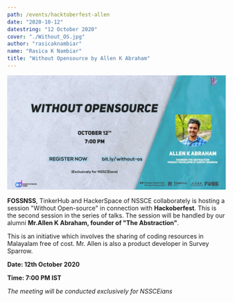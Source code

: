 ```yaml
---
path: /events/hacktoberfest-allen
date: "2020-10-12"
datestring: "12 October 2020"
cover: "./Without_OS.jpg"
author: "rasicaknambiar"
name: "Rasica K Nambiar"
title: "Without Opensource by Allen K Abraham"
---
```


![Poster](./Without_OS.jpg)

**FOSSNSS**, TinkerHub and  HackerSpace of NSSCE collaborately is hosting a session "Without Open-source" in connection with __Hackoberfest__. This is the second session in the series of talks. The session will be handled by our alumni **Mr.Allen K Abraham, founder of "The Abstraction"**. 

This is an initiative which involves the sharing of coding resources in Malayalam free of cost. Mr. Allen is also a product developer in Survey Sparrow. 


**Date: 12th October 2020**

**Time: 7:00 PM IST**

_The meeting will be conducted exclusively for NSSCEians_


